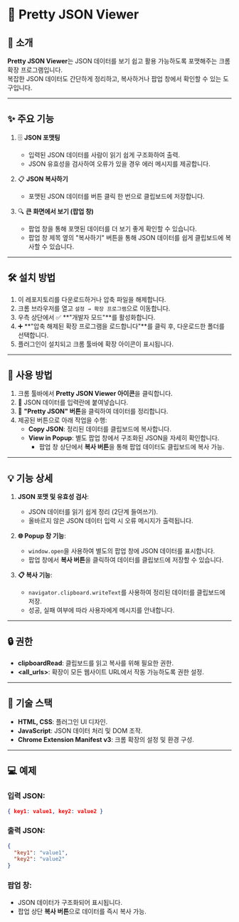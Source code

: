# 🚀 Pretty JSON Viewer

## 🌟 소개
**Pretty JSON Viewer**는 JSON 데이터를 보기 쉽고 활용 가능하도록 포맷해주는 크롬 확장 프로그램입니다.  
복잡한 JSON 데이터도 간단하게 정리하고, 복사하거나 팝업 창에서 확인할 수 있는 도구입니다.

---

## ✨ 주요 기능
1. 🗄️ **JSON 포맷팅**
    - 입력된 JSON 데이터를 사람이 읽기 쉽게 구조화하여 출력.
    - JSON 유효성을 검사하여 오류가 있을 경우 에러 메시지를 제공합니다.

2. 📋 **JSON 복사하기**
    - 포맷된 JSON 데이터를 버튼 클릭 한 번으로 클립보드에 저장합니다.

3. 🔍 **큰 화면에서 보기 (팝업 창)**
    - 팝업 창을 통해 포맷된 데이터를 더 보기 좋게 확인할 수 있습니다.
    - 팝업 창 제목 옆의 "복사하기" 버튼을 통해 JSON 데이터를 쉽게 클립보드에 복사할 수 있습니다.

---

## 🛠️ 설치 방법
1. 이 레포지토리를 다운로드하거나 압축 파일을 해제합니다.
2. 크롬 브라우저를 열고 `설정 → 확장 프로그램`으로 이동합니다.
3. 우측 상단에서 ✅ **"개발자 모드"**를 활성화합니다.
4. ➕ **"압축 해제된 확장 프로그램을 로드합니다"**를 클릭 후, 다운로드한 폴더를 선택합니다.
5. 플러그인이 설치되고 크롬 툴바에 확장 아이콘이 표시됩니다.

---

## 📝 사용 방법
1. 크롬 툴바에서 **Pretty JSON Viewer 아이콘**을 클릭합니다.
2. 📝 JSON 데이터를 입력란에 붙여넣습니다.
3. 🔵 **"Pretty JSON" 버튼**을 클릭하여 데이터를 정리합니다.
4. 제공된 버튼으로 아래 작업을 수행:
    - **Copy JSON**: 정리된 데이터를 클립보드에 복사합니다.
    - **View in Popup**: 별도 팝업 창에서 구조화된 JSON을 자세히 확인합니다.
        - 팝업 창 상단에서 **복사 버튼**을 통해 팝업 데이터도 클립보드에 복사 가능.

---

## 💡 기능 상세
1. **JSON 포맷 및 유효성 검사**:
    - JSON 데이터를 읽기 쉽게 정리 (2단계 들여쓰기).
    - 올바르지 않은 JSON 데이터 입력 시 오류 메시지가 출력됩니다.

2. **🌐 Popup 창 기능**:
    - `window.open`을 사용하여 별도의 팝업 창에 JSON 데이터를 표시합니다.
    - 팝업 창에서 **복사 버튼**을 클릭하여 데이터를 클립보드에 저장할 수 있습니다.

3. **📋 복사 기능**:
    - `navigator.clipboard.writeText`를 사용하여 정리된 데이터를 클립보드에 저장.
    - 성공, 실패 여부에 따라 사용자에게 메시지를 안내합니다.

---

## 🔒 권한
- **clipboardRead**: 클립보드를 읽고 복사를 위해 필요한 권한.
- **<all_urls>**: 확장이 모든 웹사이트 URL에서 작동 가능하도록 권한 설정.

---

## 🔧 기술 스택
- **HTML, CSS**: 플러그인 UI 디자인.
- **JavaScript**: JSON 데이터 처리 및 DOM 조작.
- **Chrome Extension Manifest v3**: 크롬 확장의 설정 및 환경 구성.

---

## 💻 예제

### 입력 JSON:
```json
{ key1: value1, key2: value2 }
```

### 출력 JSON:
```json
{
  "key1": "value1",
  "key2": "value2"
}
```

### 팝업 창:
- JSON 데이터가 구조화되어 표시됩니다.
- 팝업 상단 **복사 버튼**으로 데이터를 즉시 복사 가능.